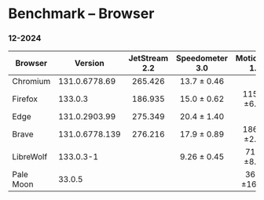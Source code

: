 # Benchmark – Browser

### 12-2024

| Browser     | Version        | JetStream 2.2 | Speedometer 3.0 | MotionMark 1.3.1 |
| ----------- | -------------- | :-----------: | :-------------: | :--------------: |
| Chromium    | 131.0.6778.69  | 265.426       | 13.7 ± 0.46     |
| Firefox     | 133.0.3        | 186.935       | 15.0 ± 0.62     | 1151.14 ±6.64%   |
| Edge        | 131.0.2903.99  | 275.349       | 20.4 ± 1.40     |
| Brave       | 131.0.6778.139 | 276.216       | 17.9 ± 0.89     | 1862.81 ±2.45%   |
| LibreWolf   | 133.0.3-1      |               | 9.26 ± 0.45     | 710.78 ±8.08%    |
| Pale Moon   | 33.0.5         |               |                 | 363.98 ±16.36%   |
